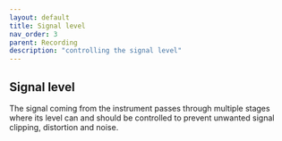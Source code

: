 ```yaml
---
layout: default
title: Signal level
nav_order: 3
parent: Recording
description: "controlling the signal level"
---
```


## **Signal level**

The signal coming from the instrument passes through multiple stages where its level can and should be controlled to prevent unwanted signal clipping, distortion and noise.